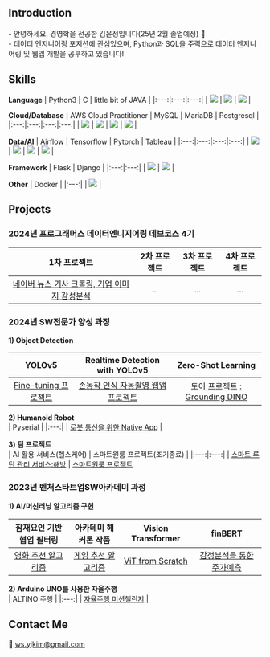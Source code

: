 <div>
  <h2>Introduction</h2>
  - 안녕하세요. 경영학을 전공한 김윤정입니다(25년 2월 졸업예정) 🙌 <br>
  - 데이터 엔지니어링 포지션에 관심있으며, Python과 SQL을 주력으로 데이터 엔지니어링 및 웹앱 개발을 공부하고 있습니다! <br>
</div>

<div>
  <h2>Skills</h2>
  
  **Language**
  | Python3 | C | little bit of JAVA |
  |:---:|:---:|:---:|
  | <img src="https://img.shields.io/badge/Python-3776AB?style=for-the-badge&logo=python&logoColor=white"> | <img src="https://img.shields.io/badge/C-00599C?style=for-the-badge&logo=c&logoColor=white"> | <img src="https://img.shields.io/badge/Java-ED8B00?style=for-the-badge&logo=openjdk&logoColor=white"> |

  **Cloud/Database**
  | AWS Cloud Practitioner | MySQL | MariaDB | Postgresql | 
  |:---:|:---:|:---:|:---:|
  | <img src="https://img.shields.io/badge/Amazon_AWS-232F3E?style=for-the-badge&logo=amazon-aws&logoColor=white"> | <img src="https://img.shields.io/badge/MySQL-00000F?style=for-the-badge&logo=mysql&logoColor=white"> | <img src="https://img.shields.io/badge/MariaDB-003545?style=for-the-badge&logo=mariadb&logoColor=white"> | <img src="https://img.shields.io/badge/PostgreSQL-316192?style=for-the-badge&logo=postgresql&logoColor=white"> |

  **Data/AI**
  | Airflow | Tensorflow | Pytorch | Tableau |
  |:---:|:---:|:---:|:---:|
  | <img src="https://img.shields.io/badge/Airflow-017CEE?style=for-the-badge&logo=Apache%20Airflow&logoColor=white"> | <img src="https://img.shields.io/badge/TensorFlow-FF6F00?style=for-the-badge&logo=tensorflow&logoColor=white"> | <img src="https://img.shields.io/badge/PyTorch-%23EE4C2C.svg?style=for-the-badge&logo=PyTorch&logoColor=white"> | <img src="https://img.shields.io/badge/Tableau-E97627?style=for-the-badge&logo=Tableau&logoColor=white"> |

  **Framework**
  | Flask | Django |
  |:---:|:---:|
  | <img src="https://img.shields.io/badge/Flask-000000?style=for-the-badge&logo=flask&logoColor=white"> | <img src="https://img.shields.io/badge/Django-092E20?style=for-the-badge&logo=django&logoColor=white"> |

   **Other**
   | Docker |
   |:---:|
   | <img src="https://img.shields.io/badge/docker-%230db7ed.svg?style=for-the-badge&logo=docker&logoColor=white"> |
   
</div>

<div>
  <h2>Projects</h2>
  <h3>2024년 프로그래머스 데이터엔니지어링 데브코스 4기</h3>
  
  | 1차 프로젝트 | 2차 프로젝트 | 3차 프로젝트 | 4차 프로젝트 |
  |:---:|:---:|:---:|:---:|
  | [네이버 뉴스 기사 크롤링, 기업 이미지 감성분석](https://github.com/Team8con-company/sentiment_app) | ... | ... | ... |
  
  <h3>2024년 SW전문가 양성 과정</h3>
  
  **1) Object Detection**   
  
  | YOLOv5 | Realtime Detection with YOLOv5 | Zero-Shot Learning |
  |:---:|:---:|:---:|
  | [Fine-tuning 프로젝트](https://github.com/kingodjerry/YOLOv5projects) | [손동작 인식 자동촬영 웹앱 프로젝트](https://github.com/kingodjerry/auto_camera) | [토이 프로젝트 : Grounding DINO](https://github.com/kingodjerry/grounding_dino) |

  **2) Humanoid Robot**   
  | Pyserial |
  |:---:|
  | [로봇 통신을 위한 Native App](https://github.com/kingodjerry/yolov5_nativeapp) |

  **3) 팀 프로젝트**   
  | AI 활용 서비스(헬스케어) | 스마트원룸 프로젝트(조기종료) |
  |:---:|:---:|
  | [스마트 루틴 관리 서비스:해방](https://github.com/2024DoNotDisturb/WebAPP) | [스마트원룸 프로젝트](https://github.com/SmartOneRoom/text_prompt.ver)
  
  <h3>2023년 벤처스타트업SW아카데미 과정</h3>
    
  **1) AI/머신러닝 알고리즘 구현** <br>
  
  | 잠재요인 기반 협업 필터링 | 아카데미 해커톤 작품 | Vision Transformer | finBERT |
  |:---:|:---:|:---:|:---:|
  | [영화 추천 알고리즘](https://github.com/kingodjerry/recommand_movie) | [게임 추천 알고리즘](https://github.com/kingodjerry/23_hackathon) | [ViT from Scratch](https://github.com/kingodjerry/vision_transformer) | [감정분석을 통한 주가예측](https://github.com/kingodjerry/Sentiment_Analysis) |

  **2) Arduino UNO를 사용한 자율주행** <br>
  | ALTINO 주행 |
  |:---:|
  | [자율주행 미션챌린지](https://github.com/kingodjerry/altino) |

</div>

## Contact Me
📧 ws.yjkim@gmail.com 

<br>
